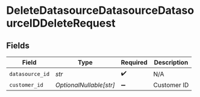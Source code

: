# DeleteDatasourceDatasourceDatasourceIDDeleteRequest


## Fields

| Field                   | Type                    | Required                | Description             |
| ----------------------- | ----------------------- | ----------------------- | ----------------------- |
| `datasource_id`         | *str*                   | :heavy_check_mark:      | N/A                     |
| `customer_id`           | *OptionalNullable[str]* | :heavy_minus_sign:      | Customer ID             |
